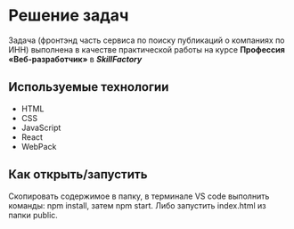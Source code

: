 # Решение задач

Задача (фронтэнд часть сервиса по поиску публикаций о компаниях по ИНН) выполнена в качестве практической работы на курсе **Профессия «Веб-разработчик»** в _**SkillFactory**_

## Используемые технологии

- HTML
- CSS
- JavaScript
- React
- WebPack

## Как открыть/запустить

Скопировать содержимое в папку, в терминале VS code выполнить команды: npm install, затем npm start.
Либо запустить index.html из папки public.
